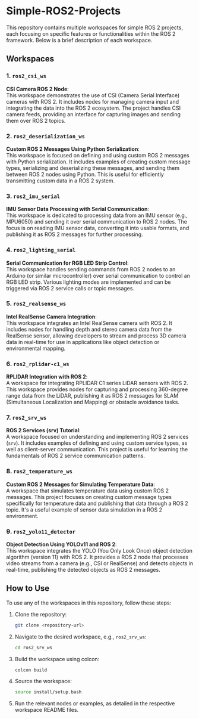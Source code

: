 # Simple-ROS2-Projects

This repository contains multiple workspaces for simple ROS 2 projects, each focusing on specific features or functionalities within the ROS 2 framework. Below is a brief description of each workspace.

## Workspaces

### 1. `ros2_csi_ws`

**CSI Camera ROS 2 Node**:  
This workspace demonstrates the use of CSI (Camera Serial Interface) cameras with ROS 2. It includes nodes for managing camera input and integrating the data into the ROS 2 ecosystem. The project handles CSI camera feeds, providing an interface for capturing images and sending them over ROS 2 topics.

### 2. `ros2_deserialization_ws`

**Custom ROS 2 Messages Using Python Serialization**:  
This workspace is focused on defining and using custom ROS 2 messages with Python serialization. It includes examples of creating custom message types, serializing and deserializing these messages, and sending them between ROS 2 nodes using Python. This is useful for efficiently transmitting custom data in a ROS 2 system.

### 3. `ros2_imu_serial`

**IMU Sensor Data Processing with Serial Communication**:  
This workspace is dedicated to processing data from an IMU sensor (e.g., MPU6050) and sending it over serial communication to ROS 2 nodes. The focus is on reading IMU sensor data, converting it into usable formats, and publishing it as ROS 2 messages for further processing.

### 4. `ros2_lighting_serial`

**Serial Communication for RGB LED Strip Control**:  
This workspace handles sending commands from ROS 2 nodes to an Arduino (or similar microcontroller) over serial communication to control an RGB LED strip. Various lighting modes are implemented and can be triggered via ROS 2 service calls or topic messages.

### 5. `ros2_realsense_ws`

**Intel RealSense Camera Integration**:  
This workspace integrates an Intel RealSense camera with ROS 2. It includes nodes for handling depth and stereo camera data from the RealSense sensor, allowing developers to stream and process 3D camera data in real-time for use in applications like object detection or environmental mapping.

### 6. `ros2_rplidar-c1_ws`

**RPLIDAR Integration with ROS 2**:  
A workspace for integrating RPLIDAR C1 series LiDAR sensors with ROS 2. This workspace provides nodes for capturing and processing 360-degree range data from the LiDAR, publishing it as ROS 2 messages for SLAM (Simultaneous Localization and Mapping) or obstacle avoidance tasks.

### 7. `ros2_srv_ws`

**ROS 2 Services (srv) Tutorial**:  
A workspace focused on understanding and implementing ROS 2 services (`srv`). It includes examples of defining and using custom service types, as well as client-server communication. This project is useful for learning the fundamentals of ROS 2 service communication patterns.

### 8. `ros2_temperature_ws`

**Custom ROS 2 Messages for Simulating Temperature Data**:  
A workspace that simulates temperature data using custom ROS 2 messages. This project focuses on creating custom message types specifically for temperature data and publishing that data through a ROS 2 topic. It's a useful example of sensor data simulation in a ROS 2 environment.

### 9. `ros2_yolo11_detector`

**Object Detection Using YOLOv11 and ROS 2**:  
This workspace integrates the YOLO (You Only Look Once) object detection algorithm (version 11) with ROS 2. It provides a ROS 2 node that processes video streams from a camera (e.g., CSI or RealSense) and detects objects in real-time, publishing the detected objects as ROS 2 messages.

## How to Use

To use any of the workspaces in this repository, follow these steps:

1. Clone the repository:

   ```bash
   git clone <repository-url>
   ```

2. Navigate to the desired workspace, e.g., `ros2_srv_ws`:

   ```bash
   cd ros2_srv_ws
   ```

3. Build the workspace using colcon:

   ```bash
   colcon build
   ```

4. Source the workspace:

   ```bash
   source install/setup.bash
   ```

5. Run the relevant nodes or examples, as detailed in the respective workspace README files.